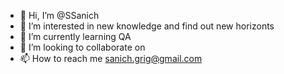 - 👋 Hi, I’m @SSanich
- 👀 I’m interested in new knowledge and find out new horizonts
- 🌱 I’m currently learning QA
- 💞️ I’m looking to collaborate on 
- 📫 How to reach me sanich.grig@gmail.com

<!---
SSanich/SSanich is a ✨ special ✨ repository because its `README.md` (this file) appears on your GitHub profile.
You can click the Preview link to take a look at your changes.
--->
